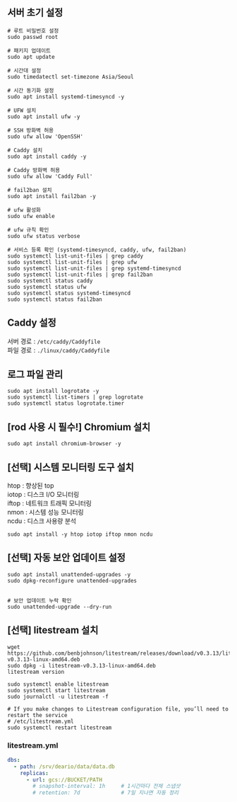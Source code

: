 ## 서버 초기 설정

```shell
# 루트 비밀번호 설정
sudo passwd root

# 패키지 업데이트
sudo apt update

# 시간대 설정
sudo timedatectl set-timezone Asia/Seoul

# 시간 동기화 설정
sudo apt install systemd-timesyncd -y

# UFW 설치
sudo apt install ufw -y

# SSH 방화벽 허용
sudo ufw allow 'OpenSSH'

# Caddy 설치
sudo apt install caddy -y

# Caddy 방화벽 허용
sudo ufw allow 'Caddy Full'

# fail2ban 설치
sudo apt install fail2ban -y

# ufw 활성화
sudo ufw enable

# ufw 규칙 확인
sudo ufw status verbose

# 서비스 등록 확인 (systemd-timesyncd, caddy, ufw, fail2ban)
sudo systemctl list-unit-files | grep caddy
sudo systemctl list-unit-files | grep ufw
sudo systemctl list-unit-files | grep systemd-timesyncd
sudo systemctl list-unit-files | grep fail2ban
sudo systemctl status caddy
sudo systemctl status ufw
sudo systemctl status systemd-timesyncd
sudo systemctl status fail2ban
```

## Caddy 설정

서버 경로 : `/etc/caddy/Caddyfile` </br>
파일 경로 : `./linux/caddy/Caddyfile`

## 로그 파일 관리

```shell
sudo apt install logrotate -y
sudo systemctl list-timers | grep logrotate
sudo systemctl status logrotate.timer
```

## [rod 사용 시 필수!] Chromium 설치

```shell
sudo apt install chromium-browser -y
```

## [선택] 시스템 모니터링 도구 설치

htop : 향상된 top </br>
iotop : 디스크 I/O 모니터링 </br>
iftop : 네트워크 트래픽 모니터링 </br>
nmon : 시스템 성능 모니터링 </br>
ncdu : 디스크 사용량 분석 </br>

```shell
sudo apt install -y htop iotop iftop nmon ncdu
```

## [선택] 자동 보안 업데이트 설정

```shell
sudo apt install unattended-upgrades -y
sudo dpkg-reconfigure unattended-upgrades


# 보안 업데이트 누락 확인
sudo unattended-upgrade --dry-run
```

## [선택] litestream 설치

```shell
wget https://github.com/benbjohnson/litestream/releases/download/v0.3.13/litestream-v0.3.13-linux-amd64.deb
sudo dpkg -i litestream-v0.3.13-linux-amd64.deb
litestream version

sudo systemctl enable litestream
sudo systemctl start litestream
sudo journalctl -u litestream -f

# If you make changes to Litestream configuration file, you’ll need to restart the service
# /etc/litestream.yml
sudo systemctl restart litestream
```

### litestream.yml

```yml
dbs:
  - path: /srv/deario/data/data.db
    replicas:
      - url: gcs://BUCKET/PATH
        # snapshot-interval: 1h     # 1시간마다 전체 스냅샷
        # retention: 7d             # 7일 지나면 자동 정리
```
